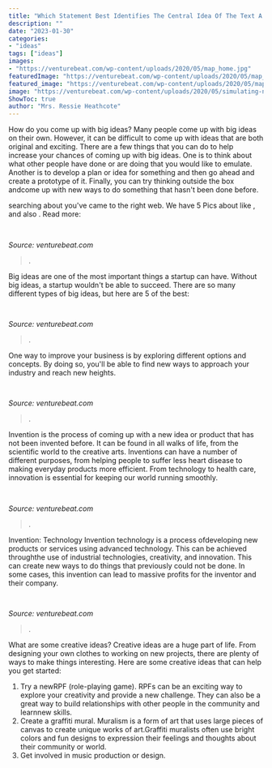 ```yaml
---
title: "Which Statement Best Identifies The Central Idea Of The Text A Refugee Looks Back :"
description: ""
date: "2023-01-30"
categories:
- "ideas"
tags: ["ideas"]
images:
- "https://venturebeat.com/wp-content/uploads/2020/05/map_home.jpg"
featuredImage: "https://venturebeat.com/wp-content/uploads/2020/05/map_home.jpg"
featured_image: "https://venturebeat.com/wp-content/uploads/2020/05/map_home.jpg"
image: "https://venturebeat.com/wp-content/uploads/2020/05/simulating-noisy-images-from-real-data.png"
ShowToc: true
author: "Mrs. Ressie Heathcote"
---
```



How do you come up with big ideas?
Many people come up with big ideas on their own. However, it can be difficult to come up with ideas that are both original and exciting. There are a few things that you can do to help increase your chances of coming up with big ideas. One is to think about what other people have done or are doing that you would like to emulate. Another is to develop a plan or idea for something and then go ahead and create a prototype of it. Finally, you can try thinking outside the box andcome up with new ways to do something that hasn't been done before.

	

		
searching about  you've came to the right web. We have 5 Pics about  like ,  and also . Read more:
		
    
## 

<img loading=lazy src="https://venturebeat.com/wp-content/uploads/2020/05/map_home.jpg" onerror="this.onerror=null;this.src='https://tse2.mm.bing.net/th?id=OIP.Dm5Klttm2cNpu1Ss8DE-7gHaF7&amp;pid=15.1';" alt="">

_Source: venturebeat.com_

>. 

	

Big ideas are one of the most important things a startup can have. Without big ideas, a startup wouldn't be able to succeed. There are so many different types of big ideas, but here are 5 of the best: 

    
## 

<img loading=lazy src="https://venturebeat.com/wp-content/uploads/2020/05/simulating-noisy-images-from-real-data.png" onerror="this.onerror=null;this.src='https://tse3.mm.bing.net/th?id=OIP.25A4PrNBE0wIqzlDpd2MGQHaC_&amp;pid=15.1';" alt="">

_Source: venturebeat.com_

>. 

	

One way to improve your business is by exploring different options and concepts. By doing so, you'll be able to find new ways to approach your industry and reach new heights.

    
## 

<img loading=lazy src="https://venturebeat.com/wp-content/uploads/2020/05/hp-srping.jpg" onerror="this.onerror=null;this.src='https://tse1.mm.bing.net/th?id=OIP.qUUhiSxdv1PtsJHjvuuKjgHaF7&amp;pid=15.1';" alt="">

_Source: venturebeat.com_

>. 

	

Invention is the process of coming up with a new idea or product that has not been invented before. It can be found in all walks of life, from the scientific world to the creative arts. Inventions can have a number of different purposes, from helping people to suffer less heart disease to making everyday products more efficient. From technology to health care, innovation is essential for keeping our world running smoothly.

    
## 

<img loading=lazy src="https://venturebeat.com/wp-content/uploads/2020/05/Scandit-Farmdrop-Proof-of-Delivery.png" onerror="this.onerror=null;this.src='https://tse2.mm.bing.net/th?id=OIP.2tj2Dg-GVW4MQBOBkyea8QAAAA&amp;pid=15.1';" alt="">

_Source: venturebeat.com_

>. 

	

Invention: Technology
Invention technology is a process ofdeveloping new products or services using advanced technology. This can be achieved throughthe use of industrial technologies, creativity, and innovation. This can create new ways to do things that previously could not be done. In some cases, this invention can lead to massive profits for the inventor and their company.

    
## 

<img loading=lazy src="https://venturebeat.com/wp-content/uploads/2020/05/Ecwid.png" onerror="this.onerror=null;this.src='https://tse4.mm.bing.net/th?id=OIP.LACFHFTep4gtwhWocmkh0gHaJo&amp;pid=15.1';" alt="">

_Source: venturebeat.com_

>. 

	

What are some creative ideas?
Creative ideas are a huge part of life. From designing your own clothes to working on new projects, there are plenty of ways to make things interesting. Here are some creative ideas that can help you get started: 
1. Try a newRPF (role-playing game). RPFs can be an exciting way to explore your creativity and provide a new challenge. They can also be a great way to build relationships with other people in the community and learnnew skills. 
2. Create a graffiti mural. Muralism is a form of art that uses large pieces of canvas to create unique works of art.Graffiti muralists often use bright colors and fun designs to expression their feelings and thoughts about their community or world. 
3. Get involved in music production or design.

